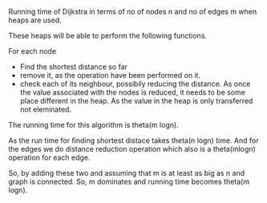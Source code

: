 Running time of Dijkstra in terms of no of nodes n and no of edges m when heaps are used.

These heaps will be able to perform the following functions.

For each node
- Find the shortest distance so far
- remove it, as the operation have been performed on it.
- check each of its neighbour, possibily reducing the distance. As once the value associated with the nodes is reduced, it needs to be some place different in the heap. As the value in the heap is only transferred not eleminated.

The running time for this algorithm is theta(m logn).

As the run time for finding shortest distace takes theta(n logn) time.
And for the edges we do distance reduction operation which also is a theta(mlogn) operation for each edge.

So, by adding these two and assuming that m is at least as big as n and graph is connected. So, m dominates and running time becomes theta(m logn).